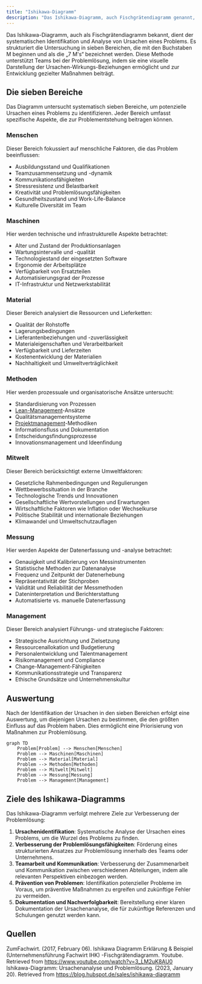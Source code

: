 ```yaml
---
title: "Ishikawa-Diagramm"
description: "Das Ishikawa-Diagramm, auch Fischgrätendiagramm genannt, ist ein Werkzeug zur systematischen Analyse von Ursachen eines Problems. Es strukturiert die Untersuchung in sieben Bereichen: Menschen, Maschinen, Material, Methoden, Mitwelt, Messung und Management."
---
```


Das Ishikawa-Diagramm, auch als Fischgrätendiagramm bekannt, dient der systematischen Identifikation und Analyse von Ursachen eines Problems. Es strukturiert die Untersuchung in sieben Bereichen, die mit den Buchstaben M beginnen und als die „7 M's“ bezeichnet werden. Diese Methode unterstützt Teams bei der Problemlösung, indem sie eine visuelle Darstellung der Ursachen-Wirkungs-Beziehungen ermöglicht und zur Entwicklung gezielter Maßnahmen beiträgt.

## Die sieben Bereiche

Das Diagramm untersucht systematisch sieben Bereiche, um potenzielle Ursachen eines Problems zu identifizieren. Jeder Bereich umfasst spezifische Aspekte, die zur Problementstehung beitragen können.

### Menschen
Dieser Bereich fokussiert auf menschliche Faktoren, die das Problem beeinflussen:
- Ausbildungsstand und Qualifikationen
- Teamzusammensetzung und -dynamik
- Kommunikationsfähigkeiten
- Stressresistenz und Belastbarkeit
- Kreativität und Problemlösungsfähigkeiten
- Gesundheitszustand und Work-Life-Balance
- Kulturelle Diversität im Team

### Maschinen
Hier werden technische und infrastrukturelle Aspekte betrachtet:
- Alter und Zustand der Produktionsanlagen
- Wartungsintervalle und -qualität
- Technologiestand der eingesetzten Software
- Ergonomie der Arbeitsplätze
- Verfügbarkeit von Ersatzteilen
- Automatisierungsgrad der Prozesse
- IT-Infrastruktur und Netzwerkstabilität

### Material
Dieser Bereich analysiert die Ressourcen und Lieferketten:
- Qualität der Rohstoffe
- Lagerungsbedingungen
- Lieferantenbeziehungen und -zuverlässigkeit
- Materialeigenschaften und Verarbeitbarkeit
- Verfügbarkeit und Lieferzeiten
- Kostenentwicklung der Materialien
- Nachhaltigkeit und Umweltverträglichkeit

### Methoden
Hier werden prozessuale und organisatorische Ansätze untersucht:
- Standardisierung von Prozessen
- [Lean-Management](/open-fidup/lerninhalte/lean-management)-Ansätze
- Qualitätsmanagementsysteme
- [Projektmanagement](/open-fidup/lerninhalte/projektmanagement)-Methodiken
- Informationsfluss und Dokumentation
- Entscheidungsfindungsprozesse
- Innovationsmanagement und Ideenfindung

### Mitwelt
Dieser Bereich berücksichtigt externe Umweltfaktoren:
- Gesetzliche Rahmenbedingungen und Regulierungen
- Wettbewerbssituation in der Branche
- Technologische Trends und Innovationen
- Gesellschaftliche Wertvorstellungen und Erwartungen
- Wirtschaftliche Faktoren wie Inflation oder Wechselkurse
- Politische Stabilität und internationale Beziehungen
- Klimawandel und Umweltschutzauflagen

### Messung
Hier werden Aspekte der Datenerfassung und -analyse betrachtet:
- Genauigkeit und Kalibrierung von Messinstrumenten
- Statistische Methoden zur Datenanalyse
- Frequenz und Zeitpunkt der Datenerhebung
- Repräsentativität der Stichproben
- Validität und Reliabilität der Messmethoden
- Dateninterpretation und Berichterstattung
- Automatisierte vs. manuelle Datenerfassung

### Management
Dieser Bereich analysiert Führungs- und strategische Faktoren:
- Strategische Ausrichtung und Zielsetzung
- Ressourcenallokation und Budgetierung
- Personalentwicklung und Talentmanagement
- Risikomanagement und Compliance
- Change-Management-Fähigkeiten
- Kommunikationsstrategie und Transparenz
- Ethische Grundsätze und Unternehmenskultur

## Auswertung

Nach der Identifikation der Ursachen in den sieben Bereichen erfolgt eine Auswertung, um diejenigen Ursachen zu bestimmen, die den größten Einfluss auf das Problem haben. Dies ermöglicht eine Priorisierung von Maßnahmen zur Problemlösung.

```mermaid
graph TD
    Problem[Problem] --> Menschen[Menschen]
    Problem --> Maschinen[Maschinen]
    Problem --> Material[Material]
    Problem --> Methoden[Methoden]
    Problem --> Mitwelt[Mitwelt]
    Problem --> Messung[Messung]
    Problem --> Management[Management]
```

## Ziele des Ishikawa-Diagramms

Das Ishikawa-Diagramm verfolgt mehrere Ziele zur Verbesserung der Problemlösung:
1. **Ursachenidentifikation**: Systematische Analyse der Ursachen eines Problems, um die Wurzel des Problems zu finden.
2. **Verbesserung der Problemlösungsfähigkeiten**: Förderung eines strukturierten Ansatzes zur Problemlösung innerhalb des Teams oder Unternehmens.
3. **Teamarbeit und Kommunikation**: Verbesserung der Zusammenarbeit und Kommunikation zwischen verschiedenen Abteilungen, indem alle relevanten Perspektiven einbezogen werden.
4. **Prävention von Problemen**: Identifikation potenzieller Probleme im Voraus, um präventive Maßnahmen zu ergreifen und zukünftige Fehler zu vermeiden.
5. **Dokumentation und Nachverfolgbarkeit**: Bereitstellung einer klaren Dokumentation der Ursachenanalyse, die für zukünftige Referenzen und Schulungen genutzt werden kann.

## Quellen

ZumFachwirt. (2017, February 06). Ishikawa Diagramm Erklärung & Beispiel (Unternehmensführung Fachwirt IHK) -Fischgrätendiagramm. Youtube. Retrieved from https://www.youtube.com/watch?v=3_LM2uK8AU0  
Ishikawa-Diagramm: Ursachenanalyse und Problemlösung. (2023, January 20). Retrieved from https://blog.hubspot.de/sales/ishikawa-diagramm
